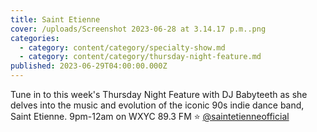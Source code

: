 ```yaml
---
title: Saint Etienne
cover: /uploads/Screenshot 2023-06-28 at 3.14.17 p.m..png
categories:
  - category: content/category/specialty-show.md
  - category: content/category/thursday-night-feature.md
published: 2023-06-29T04:00:00.000Z
---
```


Tune in to this week's Thursday Night Feature with DJ Babyteeth as she delves into the music and evolution of the iconic 90s indie dance band, Saint Etienne. 9pm-12am on WXYC 89.3 FM ⭐️ [@saintetienneofficial](https://www.instagram.com/saintetienneofficial/)
